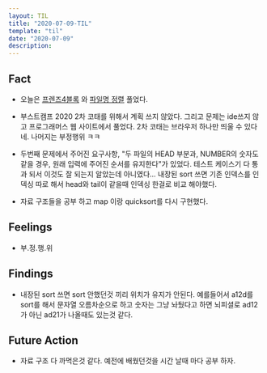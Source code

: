 ```yaml
---
layout: TIL
title: "2020-07-09-TIL"
template: "til"
date: "2020-07-09"
description: 
---
```


## Fact

- 오늘은 [프렌즈4블록](https://programmers.co.kr/learn/courses/30/lessons/17679) 와 [파일명 정렬](https://programmers.co.kr/learn/courses/30/lessons/17686) 풀었다.

- 부스트캠프 2020 2차 코태를 위해서 계획 쓰지 않았다. 그리고 문제는 ide쓰지 않고 프로그래머스 웹 사이트에서 풀었다. 2차 코태는 브라우저 하나만 띄울 수 있다네. 나머지는 부정행위 ㅋㅋ

- 두번째 문제에서 주어진 요구사항, "두 파일의 HEAD 부분과, NUMBER의 숫자도 같을 경우, 원래 입력에 주어진 순서를 유지한다"가 있었다. 테스트 케이스기 다 통과 되서 이것도 잘 되는지 알았는데 아니였다... 내장된 sort 쓰면 기존 인덱스를 인덱싱 따로 해서 head와 tail이 같을때 인덱싱 한걸로 비교 해야했다.

- 자료 구조들을 공부 하고 map 이랑 quicksort를 다시 구현했다.

## Feelings

- 부.정.행.위

## Findings

- 내장된 sort 쓰면 sort 안했던것 끼리 위치가 유지가 안된다. 예를들어서 a12d를 sort를 해서 문자열 오름차순으로 하고 숫자는 그냥 놔뒀다고 하면 뇌피셜로 ad12 가 아닌 ad21가 나올때도 있는것 같다. 

## Future Action

- 자료 구조 다 까먹은것 같다. 예전에 배웠던것을 시간 날때 마다 공부 하자.
